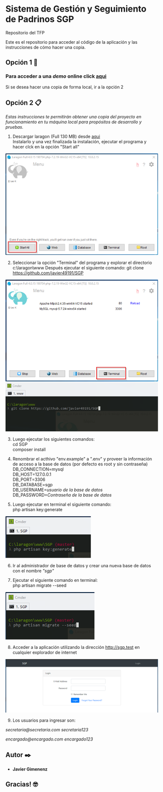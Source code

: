 # Sistema de Gestión y Seguimiento de Padrinos SGP
Repositorio del TFP

Este es el repositorio para acceder al código de la aplicación y las instrucciones de cómo hacer una copia.

## Opción 1 🚀

### Para acceder a una *demo* online click [aqui](https://tfgsgp.000webhostapp.com/ "aqui")  

Si se desea hacer una copia de forma local, ir a la opción 2


## Opción 2 📋

_Estas instrucciones te permitirán obtener una copia del proyecto en funcionamiento en tu máquina local para propósitos de desarrollo y pruebas._

1. Descargar laragon (Full 130 MB) desde [aqui](https://laragon.org/download/ "aqui")  
Instalarlo y una vez finalizada la instalación, ejecutar el programa y hacer clck en la opción "Start all"  

![Con titulo](images/start_all.png "Start all")

2. Seleccionar la opción "Terminal" del programa y explorar el directorio c:\laragon\www 
Después ejecutar el siguiente comando:
git clone https://github.com/javier49191/SGP  

![Con titulo](images/terminal.png "Terminal")  
![Con titulo](images/git_clone.png "Git clone")  

3. Luego ejecutar los siguientes comandos:  
cd SGP  
composer install  

4. Renombrar el acthivo "env.example" a ".env" y proveer la información de acceso a la base de datos (por defecto es root y sin contraseña)  
DB_CONNECTION=mysql  
DB_HOST=127.0.0.1  
DB_PORT=3306  
DB_DATABASE=sgp  
DB_USERNAME=_usuario de la base de datos_  
DB_PASSWORD=_Contraseña de la base de datos_  

5. Luego ejecutar en terminal el siguiente comando:  
php artisan key:generate  

![Con titulo](images/key_generate.png "Key Genenrate")  

6. Ir al administrador de base de datos y crear una nueva base de datos con el nombre *"sgp"*

7. Ejecutar el siguiente comando en terminal:  
php artisan migrate --seed  

![Con titulo](images/db_seed.png "Database")  

8. Acceder a la aplicación utilizando la dirección http://sgp.test en cualquier explorador de internet  

![Con titulo](images/login.png "Login")  

9. Los usuarios para ingresar son:  

_secretaria@secretaria.com_
_secretaria123_

_encargado@encargado.com_
_encargado123_  


## Autor ✒️

* **Javier Gimenenz**  

## Gracias! 🤓


